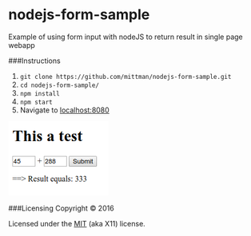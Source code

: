 # nodejs-form-sample
Example of using form input with nodeJS to return result in single page webapp


###Instructions

1. `git clone https://github.com/mittman/nodejs-form-sample.git`
2. `cd nodejs-form-sample/`
3. `npm install`
4. `npm start`
5. Navigate to [localhost:8080](http://localhost:8080)


![screenshot](screenshot.png)


###Licensing
Copyright &copy; 2016

Licensed under the [MIT](LICENSE) (aka X11) license.
